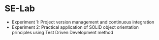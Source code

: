 # SE-Lab

  - Experiment 1: Project version management and continuous integration
  - Experiment 2: Practical application of SOLID object orientation principles using Test Driven Development method
